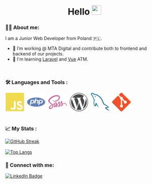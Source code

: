 <div class="main" align="center">
  <div class="greeting">
    <h1>
      Hello
      <img src="https://media.giphy.com/media/hvRJCLFzcasrR4ia7z/giphy.gif" width="30px" height="30px"/>
    </h1>
  </div>
</div>

### :technologist: About me:
I am a Junior Web Developer from Poland :poland:.
- :wrench: I’m working @ MTA Digital and contribute both to frontend and backend of our projects.
- :book: I'm learning [Laravel](https://github.com/laravel) and [Vue](https://github.com/vuejs) ATM. 

<br>

### :hammer_and_wrench: Languages and Tools :
<div>
  <img src="https://github.com/devicons/devicon/blob/master/icons/javascript/javascript-plain.svg" title="JavaScript" alt="JavaScript" width="60" height="60"/>&nbsp;
  <img src="https://github.com/devicons/devicon/blob/master/icons/php/php-plain.svg" title="PHP" alt="PHP" width="60" height="60"/>&nbsp;
  <img src="https://github.com/devicons/devicon/blob/master/icons/sass/sass-original.svg" title="Sass" alt="Sass" width="60" height="60"/>&nbsp;
  <img src="https://github.com/devicons/devicon/blob/master/icons/wordpress/wordpress-plain.svg" title="WordPress" alt="WordPress" width="60" height="60"/>&nbsp;
  <img src="https://github.com/devicons/devicon/blob/master/icons/mysql/mysql-original.svg" title="mySQL" alt="mySQL" width="60" height="60"/>&nbsp;
  <img src="https://github.com/devicons/devicon/blob/master/icons/git/git-original.svg" title="git" alt="git" width="60" height="60"/>&nbsp;
</div>

<br>

### :chart_with_upwards_trend: My Stats :
[![GitHub Streak](http://github-readme-streak-stats.herokuapp.com?user=maxsplawski&theme=dark&background=000000)](https://git.io/streak-stats)
<br>
<br>
[![Top Langs](https://github-readme-stats.vercel.app/api/top-langs/?username=maxsplawski&layout=compact&theme=vision-friendly-dark)](https://github.com/anuraghazra/github-readme-stats)

### :handshake: Connect with me:
<a href="your-linkedin-URL](https://www.linkedin.com/in/maksymilian-sp%C5%82awski-0a6766230/">
    <img src="https://img.shields.io/badge/LinkedIn-blue?style=for-the-badge&logo=linkedin&logoColor=white" alt="LinkedIn Badge"/>
</a>

